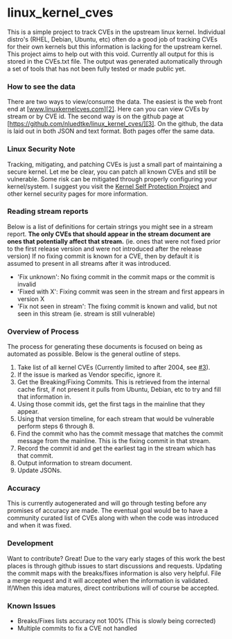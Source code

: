 # linux_kernel_cves
This is a simple project to track CVEs in the upstream linux kernel. 
Individual distro's (RHEL, Debian, Ubuntu, etc) often do a good job of 
tracking CVEs for their own kernels but this information is lacking for 
the upstream kernel. This project aims to help out with this void. 
Currently all output for this is stored in the CVEs.txt file. The output
was generated automatically through a set of tools that has not been 
fully tested or made public yet.

### How to see the data
There are two ways to view/consume the data. The easiest is the web front end at
[www.linuxkernelcves.com][2]. Here can you can view CVEs by stream or by CVE id.
The second way is on the github page at
[https://github.com/nluedtke/linux_kernel_cves/][3]. On the github, the data is
laid out in both JSON and text format. Both pages offer the same
data.

### Linux Security Note
Tracking, mitigating, and patching CVEs is just a small part of 
maintaining a secure kernel.  Let me be clear, you can patch all known 
CVEs and still be vulnerable. Some risk can be mitigated through 
properly configuring your kernel/system. I suggest you visit the 
[Kernel Self Protection Project][1] and other kernel security pages for more 
information.

### Reading stream reports

Below is a list of definitions for certain strings you might see in a 
stream report. **The only CVEs that should appear in the stream 
document are ones that potentially affect that stream.** (ie. ones that 
were not fixed prior to the first release version and were not introduced 
after the release version) If no fixing commit is known for a CVE, then 
by default it is assumed to present in all streams after it was introduced.

  - 'Fix unknown': No fixing commit in the commit maps or the commit is 
  invalid
  - 'Fixed with X': Fixing commit was seen in the stream and first 
  appears in version X
  - 'Fix not seen in stream': The fixing commit is known and valid, 
  but not seen in this stream (ie. stream is still vulnerable)
  
### Overview of Process
The process for generating these documents is focused on being as 
automated as possible. Below is the general outline of steps.

  1) Take list of all kernel CVEs (Currently limited to after 2004, see 
  [#3](../../issues/3)).
  2) If the issue is marked as Vendor specific, ignore it.
  3) Get the Breaking/Fixing Commits. This is retrieved from the 
  internal cache first, if not present it pulls from Ubuntu, Debian, 
  etc to try and fill that information in.
  4) Using those commit ids, get the first tags in the mainline that 
  they appear.
  5) Using that version timeline, for each stream that would be 
  vulnerable perform steps 6 through 8.
  6) Find the commit who has the commit message that matches the commit 
  message from the mainline. This is the fixing commit in that stream. 
  7) Record the commit id and get the earliest tag in the stream which 
  has that commit.
  8) Output information to stream document. 
  9) Update JSONs.

### Accuracy

This is currently autogenerated and will go through testing before any 
promises of accuracy are made. The eventual goal would be to have a
community curated list of CVEs along with when the code was introduced 
and when it was fixed.

### Development

Want to contribute? Great! Due to the vary early stages of this work the 
best places is through github issues to start discussions and requests. 
Updating the commit maps with the breaks/fixes information is also very 
helpful. File a merge request and it will accepted when the information 
is validated. If/When this idea matures, direct contributions will of 
course be accepted.

### Known Issues

  - Breaks/Fixes lists accuracy not 100% (This is slowly being corrected)
  - Multiple commits to fix a CVE not handled

[1]: https://kernsec.org/wiki/index.php/Kernel_Self_Protection_Project
[2]: www.linuxkernelcves.com
[3]: https://github.com/nluedtke/linux_kernel_cves/